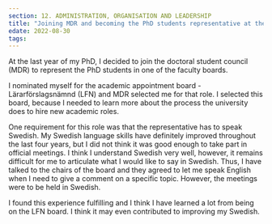 ```yaml
---
section: 12. ADMINISTRATION, ORGANISATION AND LEADERSHIP
title: "Joining MDR and becoming the PhD students representative at the LFN"
edate: 2022-08-30
tags:
---
```


At the last year of my PhD, I decided to join the doctoral student council (MDR) to represent the PhD students in one of the faculty boards. 

I nominated myself for the academic appointment board - Lärarförslagsnämnd (LFN) and MDR selected me for that role. I selected this board, because I needed to learn more about the process the university does to hire new academic roles.

One requirement for this role was that the representative has to speak Swedish. My Swedish language skills have definitely improved throughout the last four years, but I did not think it was good enough to take part in official meetings. I think I understand Swedish very well, however, it remains difficult for me to articulate what I would like to say in Swedish. Thus, I have talked to the chairs of the board and they agreed to let me speak English when I need to give a comment on a specific topic. However, the meetings were to be held in Swedish. 

I found this experience fulfilling and I think I have learned a lot from being on the LFN board. I think it may even contributed to improving my Swedish.
